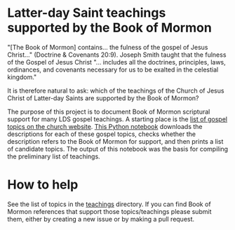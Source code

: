 # Latter-day Saint teachings supported by the Book of Mormon

"[The Book of Mormon] contains... the fulness of the gospel of Jesus Christ..." (Doctrine & Covenants 20:9). Joseph Smith taught that the fulness of the Gospel of Jesus Christ "... includes all the doctrines, principles, laws, ordinances, and covenants necessary for us to be exalted in the celestial kingdom."

It is therefore natural to ask: which of the teachings of the Church of Jesus Christ of Latter-day Saints are supported by the Book of Mormon?

The purpose of this project is to document Book of Mormon scriptural support for many LDS gospel teachings. A starting place is the [list of gospel topics on the church website](https://www.churchofjesuschrist.org/study/manual/gospel-topics?lang=eng). [This Python notebook](https://colab.research.google.com/drive/1aQ52qfG9i1vl_ZFwXNT2LsV1Jcykk8bg?usp=sharing) downloads the descriptions for each of these gospel topics, checks whether the description refers to the Book of Mormon for support, and then prints a list of candidate topics. The output of this notebook was the basis for compiling the preliminary list of teachings.

# How to help

See the list of topics in the [teachings](./teachings) directory. If you can find Book of Mormon references that support those topics/teachings please submit them, either by creating a new issue or by making a pull request.